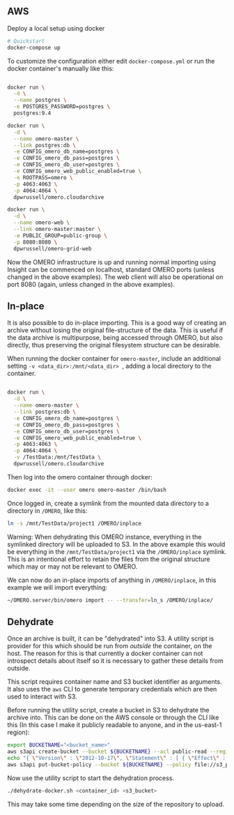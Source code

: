 AWS
---

Deploy a local setup using docker

```bash
# Quickstart
docker-compose up
```

To customize the configuration either edit `docker-compose.yml` or run the
docker container's manually like this:

```bash

docker run \
  -d \
  --name postgres \
  -e POSTGRES_PASSWORD=postgres \
  postgres:9.4

docker run \
  -d \
  --name omero-master \
  --link postgres:db \
  -e CONFIG_omero_db_name=postgres \
  -e CONFIG_omero_db_pass=postgres \
  -e CONFIG_omero_db_user=postgres \
  -e CONFIG_omero_web_public_enabled=true \
  -e ROOTPASS=omero \
  -p 4063:4063 \
  -p 4064:4064 \
  dpwrussell/omero.cloudarchive

docker run \
  -d \
  --name omero-web \
  --link omero-master:master \
  -e PUBLIC_GROUP=public-group \
  -p 8080:8080 \
  dpwrussell/omero-grid-web
```

Now the OMERO infrastructure is up and running normal importing using Insight
can be commenced on localhost, standard OMERO ports (unless changed in the
above examples). The web client will also be operational on port 8080 (again,
unless changed in the above examples).

In-place
--------

It is also possible to do in-place importing. This is a good way of creating
an archive without losing the original file-structure of the data. This is
useful if the data archive is multipurpose, being accessed through OMERO, but
also directly, thus preserving the original filesystem structure can be
desirable.

When running the docker container for `omero-master`, include an additional
setting `-v <data_dir>:/mnt/<data_dir> `, adding a local directory to the
container.

```bash

docker run \
  -d \
  --name omero-master \
  --link postgres:db \
  -e CONFIG_omero_db_name=postgres \
  -e CONFIG_omero_db_pass=postgres \
  -e CONFIG_omero_db_user=postgres \
  -e CONFIG_omero_web_public_enabled=true \
  -p 4063:4063 \
  -p 4064:4064 \
  -v /TestData:/mnt/TestData \
  dpwrussell/omero.cloudarchive
```

Then log into the omero container through docker:

```bash
docker exec -it --user omero omero-master /bin/bash
```

Once logged in, create a symlink from the mounted data directory to a directory
in `/OMERO`, like this:

```bash
ln -s /mnt/TestData/project1 /OMERO/inplace
```

Warning: When dehydrating this OMERO instance, everything in the symlinked
directory will be uploaded to S3. In the above example this would be everything
in the `/mnt/TestData/project1` via the `/OMERO/inplace` symlink. This is an
intentional effort to retain the files from the original structure which may
or may not be relevant to OMERO.

We can now do an in-place imports of anything in `/OMERO/inplace`, in this
example we will import everything:

```bash
~/OMERO.server/bin/omero import -- --transfer=ln_s /OMERO/inplace/
```

Dehydrate
---------

Once an archive is built, it can be "dehydrated" into S3. A utility script is
provider for this which should be run from *outside* the container, on the
host. The reason for this is that currently a docker container can not
introspect details about itself so it is necessary to gather these details
from outside.

This script requires container name and S3 bucket identifier as arguments. It
also uses the `aws` CLI to generate temporary credentials which are then used
to interact with S3.

Before running the utility script, create a bucket in S3 to dehydrate the
archive into. This can be done on the AWS console or through the CLI like this
(In this case I make it publicly readable to anyone, and in the us-east-1
region):

```bash
export BUCKETNAME="<bucket_name>"
aws s3api create-bucket --bucket ${BUCKETNAME} --acl public-read --region us-east-1
echo "{ \"Version\" : \"2012-10-17\", \"Statement\" : [ { \"Effect\" : \"Allow\", \"Principal\" : \"*\", \"Resource\" : [ \"arn:aws:s3:::ionewfioewn9023/*\" ], \"Sid\" : \"PublicReadGetObject\", \"Action\" : [ \"s3:GetObject\" ] } ] }" > s3_public.json
aws s3api put-bucket-policy --bucket ${BUCKETNAME} --policy file://s3_public.json --region us-east-1
```

Now use the utility script to start the dehydration process.

```bash
./dehydrate-docker.sh <container_id> <s3_bucket>
```

This may take some time depending on the size of the repository to upload.
